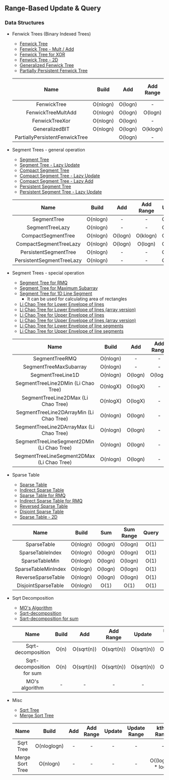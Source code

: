 ## Range-Based Update & Query

### Data Structures
 - Fenwick Trees (Binary Indexed Trees)
   - [Fenwick Tree](https://github.com/bluedawnstar/algorithm_study/blob/master/library/rangeQuery/fenwickTree.h "Fenwick Tree")
   - [Fenwick Tree - Mult / Add](https://github.com/bluedawnstar/algorithm_study/blob/master/library/rangeQuery/fenwickTreeMultAdd.h "Fenwick Tree Mult/Add")
   - [Fenwick Tree for XOR](https://github.com/bluedawnstar/algorithm_study/blob/master/library/rangeQuery/fenwickTreeXor.h "Fenwick Tree for XOR")
   - [Fenwick Tree - 2D](https://github.com/bluedawnstar/algorithm_study/blob/master/library/rangeQuery/fenwickTree2D.h "Fenwick Tree - 2D")
   - [Generalized Fenwick Tree](https://github.com/bluedawnstar/algorithm_study/blob/master/library/rangeQuery/generalizedBIT.h "Generalized Fenwick Tree")
   - [Partially Persistent Fenwick Tree](https://github.com/bluedawnstar/algorithm_study/blob/master/library/rangeQuery/fenwickTreePersistent.h "Partially Persistent Fenwick Tree")

    |     Name                       | Build    | Add      | Add Range | Update      | Update Range  | Sum         | Sum Range   | General Query | General Query Range | Persistent  |
    |:------------------------------:|:--------:|:--------:|:---------:|:-----------:|:-------------:|:-----------:|:-----------:|:-------------:|:-------------------:|:-----------:|
    | FenwickTree                    | O(nlogn) | O(logn)  |    -      | O(logn)     |      -        | O(logn)     | O(logn)     |       -       |         -           |     X       |
    | FenwickTreeMultAdd             | O(nlogn) | O(logn)  | O(logn)   | O(logn)     |  O(logn)      | O(logn)     | O(logn)     |       -       |         -           |     X       |
    | FenwickTreeXor                 | O(nlogn) | O(logn)  |    -      | O(logn)     |      -        | O(logn)     | O(logn)     |       -       |         -           |     X       |
    | GeneralizedBIT                 | O(nlogn) | O(logn)  | O(klogn)  | O(logn)     |  O(klogn)     | O(logn)     | O(logn)     |    O(logn)    |       O(logn)       |     X       |
    | PartiallyPersistentFenwickTree |          | O(logn)  |    -      | O((logn)^2) |      -        | O((logn)^2) | O((logn)^2) |       -       |         -           |     O       |

 - Segment Trees - general operation
   - [Segment Tree](https://github.com/bluedawnstar/algorithm_study/blob/master/library/rangeQuery/segmentTree.h "Segment Tree")
   - [Segment Tree - Lazy Update](https://github.com/bluedawnstar/algorithm_study/blob/master/library/rangeQuery/segmentTreeLazy.h "Segment Tree - Lazy Update")
   - [Compact Segment Tree](https://github.com/bluedawnstar/algorithm_study/blob/master/library/rangeQuery/segmentTreeCompact.h "Compact Segment Tree")
   - [Compact Segment Tree - Lazy Update](https://github.com/bluedawnstar/algorithm_study/blob/master/library/rangeQuery/segmentTreeCompactLazy.h "Compact Segment Tree - Lazy Update")
   - [Compact Segment Tree - Lazy Add](https://github.com/bluedawnstar/algorithm_study/blob/master/library/rangeQuery/segmentTreeCompactLazyAdd.h "Compact Segment Tree - Lazy Add")
   - [Persistent Segment Tree](https://github.com/bluedawnstar/algorithm_study/blob/master/library/rangeQuery/segmentTreePersistent.h "Persistent Segment Tree")
   - [Persistent Segment Tree - Lazy Update](https://github.com/bluedawnstar/algorithm_study/blob/master/library/rangeQuery/segmentTreePersistentLazy.h "Persistent Segment Tree - Lazy Update")

    |     Name                       | Build    | Add      | Add Range | Update      | Update Range  | Query   | Query Range | Persistent  |
    |:------------------------------:|:--------:|:--------:|:---------:|:-----------:|:-------------:|:-------:|:-----------:|:-----------:|
    | SegmentTree                    | O(nlogn) |    -     |    -      | O(logn)     |  O(klogn)     | O(logn) |   O(logn)   |     X       |
    | SegmentTreeLazy                | O(nlogn) |    -     |    -      | O(logn)     |  O(logn)      | O(logn) |   O(logn)   |     X       |
    | CompactSegmentTree             | O(nlogn) | O(logn)  | O(klogn)  | O(logn)     |  O(klogn)     | O(logn) |   O(logn)   |     X       |
    | CompactSegmentTreeLazy         | O(nlogn) | O(logn)  | O(logn)   | O(logn)     |  O(logn)      | O(logn) |   O(logn)   |     X       |
    | PersistentSegmentTree          | O(nlogn) |    -     |    -      | O(logn)     |  O(klogn)     | O(logn) |   O(logn)   |     O       |
    | PersistentSegmentTreeLazy      | O(nlogn) |    -     |    -      | O(logn)     |  O(logn)      | O(logn) |   O(logn)   |     O       |

 - Segment Trees - special operation
   - [Segment Tree for RMQ](https://github.com/bluedawnstar/algorithm_study/blob/master/library/rangeQuery/segmentTreeRMQ.h "Segment Tree for RMQ")
   - [Segment Tree for Maximum Subarray](https://github.com/bluedawnstar/algorithm_study/blob/master/library/rangeQuery/segmentTreeMaxSubarray.h "Segment Tree for Maximum Subarray")
   - [Segment Tree for 1D Line Segment](https://github.com/bluedawnstar/algorithm_study/blob/master/library/rangeQuery/segmentTreeLine1D.h "Segment Tree for 1D Line Segment")
     - It can be used for calculating area of rectangles
   - [Li Chao Tree for Lower Envelope of lines](https://github.com/bluedawnstar/algorithm_study/blob/master/library/rangeQuery/segmentTreeLine2DMin.h "Li Chao Tree for Lower Envelope of lines")
   - [Li Chao Tree for Lower Envelope of lines (array version)](https://github.com/bluedawnstar/algorithm_study/blob/master/library/rangeQuery/segmentTreeLine2DArrayMin.h "Li Chao Tree for Lower Envelope of lines")
   - [Li Chao Tree for Upper Envelope of lines](https://github.com/bluedawnstar/algorithm_study/blob/master/library/rangeQuery/segmentTreeLine2DMax.h "Li Chao Tree for Upper Envelope of lines")
   - [Li Chao Tree for Upper Envelope of lines (array version)](https://github.com/bluedawnstar/algorithm_study/blob/master/library/rangeQuery/segmentTreeLine2DArrayMax.h "Li Chao Tree for Upper Envelope of lines")
   - [Li Chao Tree for Lower Envelope of line segments](https://github.com/bluedawnstar/algorithm_study/blob/master/library/rangeQuery/segmentTreeLineSegment2DMin.h "Li Chao Tree for Lower Envelope of line segments")
   - [Li Chao Tree for Upper Envelope of line segments](https://github.com/bluedawnstar/algorithm_study/blob/master/library/rangeQuery/segmentTreeLineSegment2DMax.h "Li Chao Tree for Upper Envelope of line segments")

    |     Name                                   | Build    | Add      | Add Range | Update      | Update Range  | Query   | Query Range | Persistent  |
    |:------------------------------------------:|:--------:|:--------:|:---------:|:-----------:|:-------------:|:-------:|:-----------:|:-----------:|
    | SegmentTreeRMQ                             | O(nlogn) |    -     |    -      | O(logn)     |     -         | O(logn) |   O(logn)   |     X       |
    | SegmentTreeMaxSubarray                     | O(nlogn) |    -     |    -      | O(logn)     |  O(klogn)     | O(1)    |   O(logn)   |     X       |
    | SegmentTreeLine1D                          | O(nlogn) | O(logn)  |  O(logn)  |    -        |     -         | O(logn) |   O(logn)   |     X       |
    | SegmentTreeLine2DMin (Li Chao Tree)        | O(nlogX) | O(logX)  |    -      |    -        |     -         | O(logX) |     -       |     X       |
    | SegmentTreeLine2DMax (Li Chao Tree)        | O(nlogX) | O(logX)  |    -      |    -        |     -         | O(logX) |     -       |     X       |
    | SegmentTreeLine2DArrayMin (Li Chao Tree)   | O(nlogn) | O(logn)  |    -      |    -        |     -         | O(logn) |     -       |     X       |
    | SegmentTreeLine2DArrayMax (Li Chao Tree)   | O(nlogn) | O(logn)  |    -      |    -        |     -         | O(logn) |     -       |     X       |
    | SegmentTreeLineSegment2DMin (Li Chao Tree) | O(nlogn) | O(logn)  |    -      |    -        |     -         | O(logn) |     -       |     X       |
    | SegmentTreeLineSegment2DMax (Li Chao Tree) | O(nlogn) | O(logn)  |    -      |    -        |     -         | O(logn) |     -       |     X       |

 - Sparse Table
   - [Sparse Table](https://github.com/bluedawnstar/algorithm_study/blob/master/library/rangeQuery/sparseTable.h "Sparse Table")
   - [Indirect Sparse Table](https://github.com/bluedawnstar/algorithm_study/blob/master/library/rangeQuery/sparseTableIndex.h "Indirect Sparse Table")
   - [Sparse Table for RMQ](https://github.com/bluedawnstar/algorithm_study/blob/master/library/rangeQuery/sparseTableMin.h "Sparse Table for RMQ")
   - [Indirect Sparse Table for RMQ](https://github.com/bluedawnstar/algorithm_study/blob/master/library/rangeQuery/sparseTableMinIndex.h "Indirect Sparse Table for RMQ")
   - [Reversed Sparse Table](https://github.com/bluedawnstar/algorithm_study/blob/master/library/rangeQuery/sparseTable.h "Reversed Sparse Table")
   - [Disjoint Sparse Table](https://github.com/bluedawnstar/algorithm_study/blob/master/library/rangeQuery/disjointSparseTable.h "Disjoint Sparse Table")
   - [Sparse Table - 2D](https://github.com/bluedawnstar/algorithm_study/blob/master/library/rangeQuery/sparseTable2D.h "Sparse Table - 2D")

    |     Name            | Build    | Sum     | Sum Range | Query   | Query Range  |
    |:-------------------:|:--------:|:-------:|:---------:|:-------:|:------------:|
    | SparseTable         | O(nlogn) | O(logn) | O(logn)   |  O(1)   |   O(1)       |
    | SparseTableIndex    | O(nlogn) | O(logn) | O(logn)   |  O(1)   |   O(1)       |
    | SparseTableMin      | O(nlogn) | O(logn) | O(logn)   |  O(1)   |   O(1)       |
    | SparseTableMinIndex | O(nlogn) | O(logn) | O(logn)   |  O(1)   |   O(1)       |
    | ReverseSparseTable  | O(nlogn) | O(logn) | O(logn)   |  O(1)   |   O(1)       |
    | DisjointSparseTable | O(nlogn) |  O(1)   |  O(1)     |  O(1)   |   O(1)       |

 - Sqrt Decomposition
   - [MO's Algorithm](https://github.com/bluedawnstar/algorithm_study/blob/master/library/rangeQuery/MOAlgorithm.h "MO's algorithm")
   - [Sqrt-decomposition](https://github.com/bluedawnstar/algorithm_study/blob/master/library/rangeQuery/sqrtDecomposition.h "Sqrt-decomposition")
   - [Sqrt-decomposition for sum](https://github.com/bluedawnstar/algorithm_study/blob/master/library/rangeQuery/sqrtDecompositionSum.h "Sqrt-decomposition for sum")

    |     Name                   | Build | Add        | Add Range  | Update      | Update Range  | Query      | Query Range |
    |:--------------------------:|:-----:|:----------:|:----------:|:-----------:|:-------------:|:----------:|:-----------:|
    | Sqrt-decomposition         | O(n)  | O(sqrt(n)) | O(sqrt(n)) | O(sqrt(n))  |  O(sqrt(n))   | O(sqrt(n)) | O(sqrt(n))  |
    | Sqrt-decomposition for sum | O(n)  | O(sqrt(n)) | O(sqrt(n)) | O(sqrt(n))  |  O(sqrt(n))   | O(sqrt(n)) | O(sqrt(n))  |
    | MO's algorithm             |   -   |     -      |     -      |     -       |      -        | O(sqrt(n)) | O(sqrt(n))  |

 - Misc
   - [Sqrt Tree](https://github.com/bluedawnstar/algorithm_study/blob/master/library/rangeQuery/sqrtTree.h "Sqrt Tree")
   - [Merge Sort Tree](https://github.com/bluedawnstar/algorithm_study/blob/master/library/rangeQuery/mergeSortTree.h "Merge Sort Tree")

    |     Name        | Build       | Add  | Add Range | Update | Update Range | kth - Range        | Count Range | Query  | Query Range |
    |:---------------:|:-----------:|:----:|:---------:|:------:|:------------:|:------------------:|:-----------:|:------:|:-----------:|
    | Sqrt Tree       | O(nloglogn) |  -   |     -     |    -   |       -      |       -            |      -      |  O(1)  |    O(1)     |
    | Merge Sort Tree | O(nlogn)    |  -   |     -     |    -   |       -      | O((logn)^2 * logX) | O((logn)^2) |    -   |     -       |
